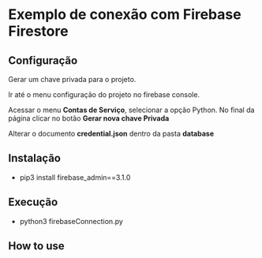 # Exemplo de conexão com Firebase Firestore

## Configuração

Gerar um chave privada para o projeto.

Ir até o menu configuração do projeto no firebase console. 

Acessar o menu **Contas de Serviço**, selecionar a opção Python. 
No final da página clicar no botão **Gerar nova chave Privada**

Alterar o documento **credential.json** dentro da pasta **database**

## Instalação
- pip3 install firebase_admin==3.1.0

## Execução

- python3 firebaseConnection.py
 
## How to use

